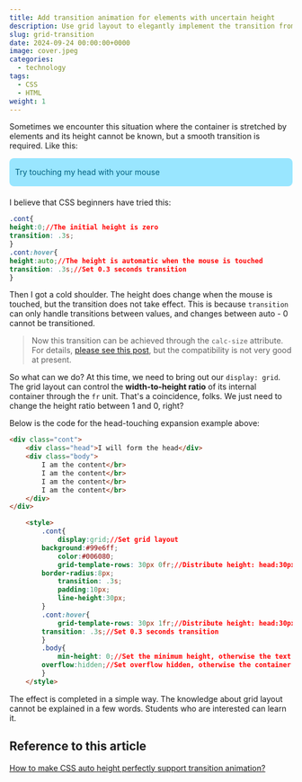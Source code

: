 ```yaml
---
title: Add transition animation for elements with uncertain height
description: Use grid layout to elegantly implement the transition from fixed height and width to variable width and height (height:auto)
slug: grid-transition
date: 2024-09-24 00:00:00+0000
image: cover.jpeg
categories:
  - technology
tags:
  - CSS
  - HTML
weight: 1
---
```


Sometimes we encounter this situation where the container is stretched by elements and its height cannot be known, but a smooth transition is required. Like this:

<div class="cont">
    <div class="head">Try touching my head with your mouse</div>
    <div class="body">
        I am the content</br>
        I am the content</br>
        I am the content</br>
        I am the content</br>
    </div>
</div>

<style>
    .cont{
    display:grid;
    background:#99e6ff;
    color:#006080;
    grid-template-rows: 30px 0fr;
    border-radius:8px;
    transition: .3s;
    padding:10px;
    line-height:30px;
    margin-bottom:20px;
    }
    .cont:hover{
    grid-template-rows: 30px 1fr;
    transition: .3s;
    
    }
    .body{
    min-height: 0;
    overflow:hidden;
    }
</style>

I believe that CSS beginners have tried this:

``` css
.cont{
height:0;//The initial height is zero
transition: .3s;
}
.cont:hover{
height:auto;//The height is automatic when the mouse is touched
transition: .3s;//Set 0.3 seconds transition
}
```

Then I got a cold shoulder. The height does change when the mouse is touched, but the transition does not take effect. This is because `transition` can only handle transitions between values, and changes between auto - 0 cannot be transitioned.
> Now this transition can be achieved through the `calc-size` attribute. For details, [please see this post](https://segmentfault.com/a/1190000045102391), but the compatibility is not very good at present.

So what can we do? At this time, we need to bring out our `display: grid`. The grid layout can control the **width-to-height ratio** of its internal container through the `fr` unit. That's a coincidence, folks. We just need to change the height ratio between 1 and 0, right?

Below is the code for the head-touching expansion example above:
```html
<div class="cont">
    <div class="head">I will form the head</div>
    <div class="body">
        I am the content</br>
        I am the content</br>
        I am the content</br>
        I am the content</br>
    </div>
</div>

    <style>
        .cont{
            display:grid;//Set grid layout
        background:#99e6ff;
            color:#006080;
            grid-template-rows: 30px 0fr;//Distribute height: head:30px, body:0%
        border-radius:8px;
            transition: .3s;
            padding:10px;
            line-height:30px;
        }
        .cont:hover{
            grid-template-rows: 30px 1fr;//Distribute height: head:30px, body:100%
        transition: .3s;//Set 0.3 seconds transition
        }
        .body{
            min-height: 0;//Set the minimum height, otherwise the text can still stretch the container.
        overflow:hidden;//Set overflow hidden, otherwise the container will be folded and the text will still be there.
        }
    </style>
```

The effect is completed in a simple way. The knowledge about grid layout cannot be explained in a few words. Students who are interested can learn it.

## Reference to this article
[How to make CSS auto height perfectly support transition animation? ](https://juejin.cn/post/7196843994030342200)
